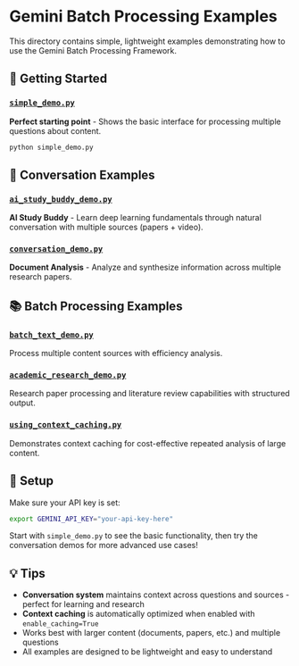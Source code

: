 # Gemini Batch Processing Examples

This directory contains simple, lightweight examples demonstrating how to use the Gemini Batch Processing Framework.

## 🚀 Getting Started

### [`simple_demo.py`](simple_demo.py)

**Perfect starting point** - Shows the basic interface for processing multiple questions about content.

```bash
python simple_demo.py
```

## 💬 Conversation Examples

### [`ai_study_buddy_demo.py`](ai_study_buddy_demo.py)

**AI Study Buddy** - Learn deep learning fundamentals through natural conversation with multiple sources (papers + video).

### [`conversation_demo.py`](conversation_demo.py)

**Document Analysis** - Analyze and synthesize information across multiple research papers.

## 📚 Batch Processing Examples

### [`batch_text_demo.py`](batch_text_demo.py)

Process multiple content sources with efficiency analysis.

### [`academic_research_demo.py`](academic_research_demo.py)

Research paper processing and literature review capabilities with structured output.

### [`using_context_caching.py`](using_context_caching.py)

Demonstrates context caching for cost-effective repeated analysis of large content.

## 🔧 Setup

Make sure your API key is set:

```bash
export GEMINI_API_KEY="your-api-key-here"
```

Start with `simple_demo.py` to see the basic functionality, then try the conversation demos for more advanced use cases!

## 💡 Tips

- **Conversation system** maintains context across questions and sources - perfect for learning and research
- **Context caching** is automatically optimized when enabled with `enable_caching=True`
- Works best with larger content (documents, papers, etc.) and multiple questions
- All examples are designed to be lightweight and easy to understand
